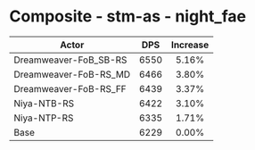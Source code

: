 # Composite - stm-as - night_fae
| Actor | DPS | Increase |
|---|:---:|:---:|
|Dreamweaver-FoB_SB-RS|6550|5.16%|
|Dreamweaver-FoB-RS_MD|6466|3.80%|
|Dreamweaver-FoB-RS_FF|6439|3.37%|
|Niya-NTB-RS|6422|3.10%|
|Niya-NTP-RS|6335|1.71%|
|Base|6229|0.00%|
